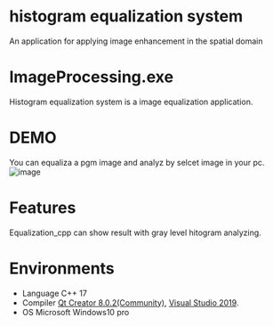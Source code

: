# histogram equalization system
An application for applying image enhancement in the spatial domain


# ImageProcessing.exe

Histogram equalization system is a image equalization application.

# DEMO

You can equaliza a pgm image and analyz by selcet image in your pc.
![image](https://github.com/ooniwatori/histogram-equalization-system/blob/main/demo.png)

# Features

Equalization_cpp can show result with gray level hitogram analyzing.

# Environments 

* Language C++ 17
* Compiler [Qt Creator 8.0.2(Community)](https://www.qt.io/), [Visual Studio 2019](https://visualstudio.microsoft.com/).
* OS Microsoft Windows10 pro

